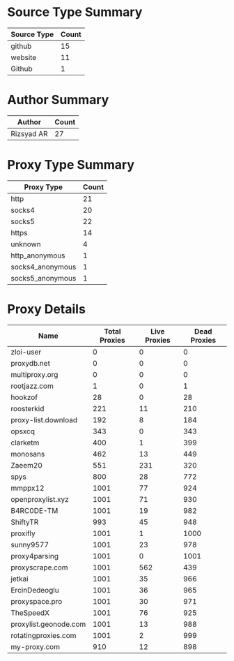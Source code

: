 # Source Type Summary

| Source Type | Count |
|-------------|-------|
| github | 15 |
| website | 11 |
| Github | 1 |


# Author Summary

| Author | Count |
|--------|-------|
| Rizsyad AR | 27 |


# Proxy Type Summary

| Proxy Type | Count |
|------------|-------|
| http | 21 |
| socks4 | 20 |
| socks5 | 22 |
| https | 14 |
| unknown | 4 |
| http_anonymous | 1 |
| socks4_anonymous | 1 |
| socks5_anonymous | 1 |


# Proxy Details

| Name | Total Proxies | Live Proxies | Dead Proxies |
|------|---------------|--------------|---------------|
| zloi-user | 0 | 0 | 0 |
| proxydb.net | 0 | 0 | 0 |
| multiproxy.org | 0 | 0 | 0 |
| rootjazz.com | 1 | 0 | 1 |
| hookzof | 28 | 0 | 28 |
| roosterkid | 221 | 11 | 210 |
| proxy-list.download | 192 | 8 | 184 |
| opsxcq | 343 | 0 | 343 |
| clarketm | 400 | 1 | 399 |
| monosans | 462 | 13 | 449 |
| Zaeem20 | 551 | 231 | 320 |
| spys | 800 | 28 | 772 |
| mmppx12 | 1001 | 77 | 924 |
| openproxylist.xyz | 1001 | 71 | 930 |
| B4RC0DE-TM | 1001 | 19 | 982 |
| ShiftyTR | 993 | 45 | 948 |
| proxifly | 1001 | 1 | 1000 |
| sunny9577 | 1001 | 23 | 978 |
| proxy4parsing | 1001 | 0 | 1001 |
| proxyscrape.com | 1001 | 562 | 439 |
| jetkai | 1001 | 35 | 966 |
| ErcinDedeoglu | 1001 | 36 | 965 |
| proxyspace.pro | 1001 | 30 | 971 |
| TheSpeedX | 1001 | 76 | 925 |
| proxylist.geonode.com | 1001 | 13 | 988 |
| rotatingproxies.com | 1001 | 2 | 999 |
| my-proxy.com | 910 | 12 | 898 |

